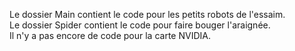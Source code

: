 Le dossier Main contient le code pour les petits robots de l'essaim.  
Le dossier Spider contient le code pour faire bouger l'araignée.  
Il n'y a pas encore de code pour la carte NVIDIA.  